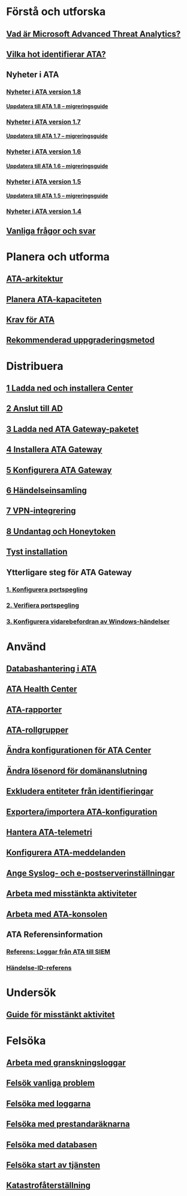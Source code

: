 # Förstå och utforska
## [Vad är Microsoft Advanced Threat Analytics?](what-is-ata.md)
## [Vilka hot identifierar ATA?](ata-threats.md)
## Nyheter i ATA
### [Nyheter i ATA version 1.8](whats-new-version-1.8.md)
#### [Uppdatera till ATA 1.8 – migreringsguide](ata-update-1.8-migration-guide.md)
### [Nyheter i ATA version 1.7](whats-new-version-1.7.md)
#### [Uppdatera till ATA 1.7 – migreringsguide](ata-update-1.7-migration-guide.md)
### [Nyheter i ATA version 1.6](whats-new-version-1.6.md)
#### [Uppdatera till ATA 1.6 – migreringsguide](ata-update-1.6-migration-guide.md)
### [Nyheter i ATA version 1.5](whats-new-version-1.5.md)
#### [Uppdatera till ATA 1.5 – migreringsguide](ata-update-1.5-migration-guide.md)
### [Nyheter i ATA version 1.4](whats-new-version-1.4.md)
## [Vanliga frågor och svar](ata-technical-faq.md)
# Planera och utforma
## [ATA-arkitektur](ata-architecture.md)
## [Planera ATA-kapaciteten](ata-capacity-planning.md)
## [Krav för ATA](ata-prerequisites.md)
## [Rekommenderad uppgraderingsmetod](upgrade-path.md)
# Distribuera
## [1 Ladda ned och installera Center](install-ata-step1.md)
## [2 Anslut till AD](install-ata-step2.md)
## [3 Ladda ned ATA Gateway-paketet](install-ata-step3.md)
## [4 Installera ATA Gateway](install-ata-step4.md)
## [5 Konfigurera ATA Gateway](install-ata-step5.md)
## [6 Händelseinsamling](install-ata-step6.md)
## [7 VPN-integrering](vpn-integration-install-step.md)
## [8 Undantag och Honeytoken](install-ata-step7.md)
## [Tyst installation](ata-silent-installation.md)
## Ytterligare steg för ATA Gateway
### [1. Konfigurera portspegling](configure-port-mirroring.md)
### [2. Verifiera portspegling](validate-port-mirroring.md)
### [3. Konfigurera vidarebefordran av Windows-händelser](configure-event-collection.md)
# Använd
## [Databashantering i ATA](ata-database-management.md)
## [ATA Health Center](ata-health-center.md)
## [ATA-rapporter](reports.md)
## [ATA-rollgrupper](ata-role-groups.md)
## [Ändra konfigurationen för ATA Center](modifying-ata-center-configuration.md)
## [Ändra lösenord för domänanslutning](modifying-ata-config-dcpassword.md)
## [Exkludera entiteter från identifieringar](excluding-entities-from-detections.md)
## [Exportera/importera ATA-konfiguration](ata-configuration-file.md)
## [Hantera ATA-telemetri](manage-telemetry-settings.md)
## [Konfigurera ATA-meddelanden](setting-ata-alerts.md)
## [Ange Syslog- och e-postserverinställningar](setting-syslog-email-server-settings.md)
## [Arbeta med misstänkta aktiviteter](working-with-suspicious-activities.md)
## [Arbeta med ATA-konsolen](working-with-ata-console.md)
## ATA Referensinformation
### [Referens: Loggar från ATA till SIEM](cef-format-sa.md)
### [Händelse-ID-referens](event-id-reference.md)
# Undersök
## [Guide för misstänkt aktivitet](suspicious-activity-guide.md)
# Felsöka
## [Arbeta med granskningsloggar](troubleshoot-audit.md)
## [Felsök vanliga problem](troubleshooting-ata-known-errors.md)
## [Felsöka med loggarna](troubleshooting-ata-using-logs.md)
## [Felsöka med prestandaräknarna](troubleshooting-ata-using-perf-counters.md)
## [Felsöka med databasen](troubleshooting-ata-using-ata-database.md)
## [Felsöka start av tjänsten](troubleshooting-service-startup.md)
## [Katastrofåterställning](disaster-recovery.md)

